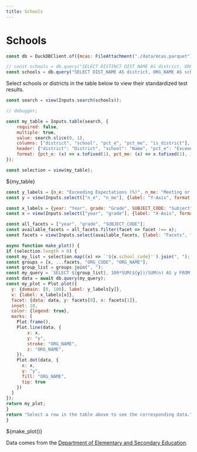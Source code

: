 ```yaml
---
title: Schools
---
```


# Schools

```js
const db = DuckDBClient.of({mcas: FileAttachment("./data/mcas.parquet")});
```

```js
// const schools = db.query("SELECT DISTINCT DIST_NAME AS district, ORG_NAME AS school, ORG_CODE AS school_code FROM mcas ORDER BY district, school");
const schools = db.query("SELECT DIST_NAME AS district, ORG_NAME AS school, ORG_CODE AS school_code, ends_with(school_code, '0000') AS is_district, 100*SUM(n_e)/SUM(n) AS pct_e, 100*SUM(n_me)/SUM(n) AS pct_me FROM mcas GROUP BY DIST_NAME, ORG_NAME, ORG_CODE ORDER BY district, school");

```

Select schools or districts in the table below to view their standardized test results.

```js
const search = view(Inputs.search(schools));
```

```js
// debugger;

const my_table = Inputs.table(search, {
    required: false,
    multiple: true,
    value: search.slice(0, 1),
    columns: ["district", "school", "pct_e", "pct_me", "is_district"],
    header: {"district": "District", "school": "Name", "pct_e": "Exceeding (%)", "pct_me": "Meeting or Exceeding (%)", "is_district": "Type"},
    format: {pct_e: (x) => x.toFixed(1), pct_me: (x) => x.toFixed(1), is_district: (x) => x ? "District" : "School"}
});

const selection = view(my_table);
```

<div class="card">${my_table}</div>

```js
const y_labels = {n_e: "Exceeding Expectations (%)", n_me: "Meeting or Exceeding Expectations (%)"};
const y = view(Inputs.select(["n_e", "n_me"], {label: "Y-Axis", format: (x) => y_labels[x]}));
```

```js
const x_labels = {year: "Year", grade: "Grade", SUBJECT_CODE: "Subject"};
const x = view(Inputs.select(["year", "grade"], {label: "X-Axis", format: (x) => x_labels[x]}));
```

```js
const all_facets = ["year", "grade", "SUBJECT_CODE"];
const available_facets = all_facets.filter(facet => facet !== x);
const facets = view(Inputs.select(available_facets, {label: "Facets", format: (x) => x_labels[x], multiple: true}));
```

```js
async function make_plot() {
if (selection.length > 0) {
const my_list = selection.map((x) => `'${x.school_code}'`).join(", ");
const groups = [x, ...facets, "ORG_CODE", "ORG_NAME"];
const group_list = groups.join(", ");
const my_query = `SELECT ${group_list}, 100*SUM(${y})/SUM(n) AS y FROM mcas WHERE ORG_CODE IN (${my_list}) GROUP BY ${group_list}`;
const data = await db.query(my_query);
const my_plot = Plot.plot({
  y: {domain: [0, 100], label: y_labels[y]},
  x: {label: x_labels[x]},
  facet: {data: data, y: facets[0], x: facets[1]},
  inset: 10,
  color: {legend: true},
  marks: [
    Plot.frame(),
    Plot.line(data, {
        x: x,
        y: "y",
        stroke: "ORG_NAME",
        z: "ORG_NAME",
    }),
    Plot.dot(data, {
      x: x,
      y: "y",
      fill: "ORG_NAME",
      tip: true
    })
  ]
});
return my_plot;
}
return "Select a row in the table above to see the corresponding data.";
}
```

<div class="card">${make_plot()}</div>

Data comes from the [Department of Elementary and Secondary Education](https://educationtocareer.data.mass.gov/Assessment-and-Accountability/Next-Generation-MCAS-Achievement-Results/i9w6-niyt/about_data).
